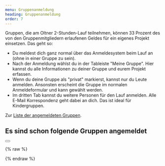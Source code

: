 ```yaml
---
menu: Gruppenanmeldung
heading: Gruppenanmeldung
order: 7
---
```

Gruppen, die am Oltner 2-Stunden-Lauf teilnehmen, können 33 Prozent des von den
Gruppenmitgliedern erlaufenen Geldes für ein eigenes Projekt einsetzen. Das geht so:

<div class="uk-column-1-2@s">

<ul class="uk-list uk-list-decimal">
<li>Du meldest dich ganz normal über das Anmeldesystem beim
Lauf an (ohne in einer Gruppe zu sein).</li>

<li>Nach der Anmeldung wählst du in der Tableiste "Meine Gruppe". Hier kannst du alle Informationen zu deiner Gruppe und eurem Projekt erfassen.</li>

<li>Wenn du deine Gruppe als "privat" markierst, kannst nur du
 Leute anmelden. Ansonsten erscheint die Gruppe im normalen Anmeldeformular und kann gewählt werden.</li>

<li>Im dritten Tab kannst du weitere Personen für den Lauf anmelden. Alle E-Mail Korrespondenz geht dabei an dich. Das ist ideal für Kindergruppen.</li>
</ul>

</div>

Zur <a href="#grp-modal" uk-toggle>Liste der angemeldeten Gruppen</a>. 

<div id="grp-modal" class="uk-modal-container" uk-modal>
    <div class="uk-modal-dialog uk-modal-body">
    <h2 class="uk-modal-title">Es sind schon folgende Gruppen angemeldet</h2>
        <button class="uk-modal-close-full" type="button" uk-close></button>
        
{% raw %}
<script class="webData" type="handlebar">
<table uk-overflow-auto class="uk-table uk-table-divider uk-table-justify  uk-table-striped">
    <thead>
<tr><th class="uk-width-5-6">Gruppe</th>
    <th class="uk-table-shrink">Pers</th>
    <th class="uk-table-shrink">CHF/km</th>
    <th class="uk-table-shrink">CHF</th>
</tr>
</thead>
<tbody>
{{#each grop}}
<tr>
  <td class="uk-text-truncate"><div>{{name}}{{#if project}}</div><small><div style="margin-bottom: 2px;
line-height: 3ex;">33&#8239;% für {{project}}</div></small>{{else}}{{/if}}</td>
  <td>{{parts}}</td>
  <td>{{pkm}}</td>
  <td>{{fix}}</td>
</tr>
{{/each}}
</tbody>
</table>
</script>
{% endraw %}
</div>
</div>


